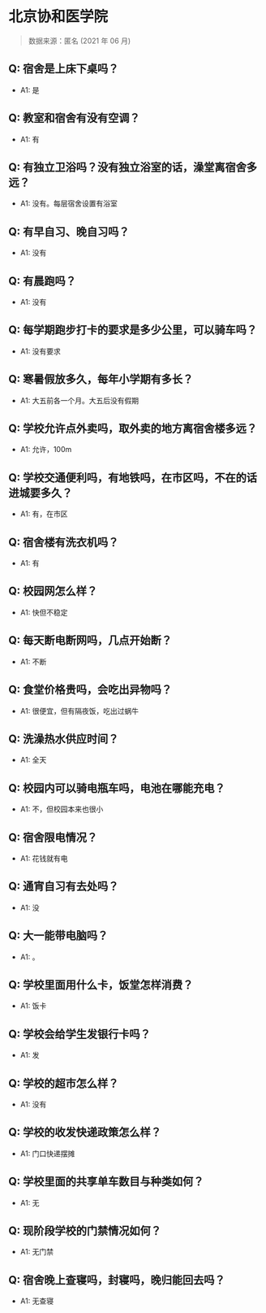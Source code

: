 # 北京协和医学院

> 数据来源：匿名 (2021 年 06 月)

## Q: 宿舍是上床下桌吗？

- A1: 是

## Q: 教室和宿舍有没有空调？

- A1: 有

## Q: 有独立卫浴吗？没有独立浴室的话，澡堂离宿舍多远？

- A1: 没有。每层宿舍设置有浴室

## Q: 有早自习、晚自习吗？

- A1: 没有

## Q: 有晨跑吗？

- A1: 没有

## Q: 每学期跑步打卡的要求是多少公里，可以骑车吗？

- A1: 没有要求

## Q: 寒暑假放多久，每年小学期有多长？

- A1: 大五前各一个月。大五后没有假期

## Q: 学校允许点外卖吗，取外卖的地方离宿舍楼多远？

- A1: 允许，100m

## Q: 学校交通便利吗，有地铁吗，在市区吗，不在的话进城要多久？

- A1: 有，在市区

## Q: 宿舍楼有洗衣机吗？

- A1: 有

## Q: 校园网怎么样？

- A1: 快但不稳定

## Q: 每天断电断网吗，几点开始断？

- A1: 不断

## Q: 食堂价格贵吗，会吃出异物吗？

- A1: 很便宜，但有隔夜饭，吃出过蜗牛

## Q: 洗澡热水供应时间？

- A1: 全天

## Q: 校园内可以骑电瓶车吗，电池在哪能充电？

- A1: 不，但校园本来也很小

## Q: 宿舍限电情况？

- A1: 花钱就有电

## Q: 通宵自习有去处吗？

- A1: 没

## Q: 大一能带电脑吗？

- A1: 。

## Q: 学校里面用什么卡，饭堂怎样消费？

- A1: 饭卡

## Q: 学校会给学生发银行卡吗？

- A1: 发

## Q: 学校的超市怎么样？

- A1: 没有

## Q: 学校的收发快递政策怎么样？

- A1: 门口快递摆摊

## Q: 学校里面的共享单车数目与种类如何？

- A1: 无

## Q: 现阶段学校的门禁情况如何？

- A1: 无门禁

## Q: 宿舍晚上查寝吗，封寝吗，晚归能回去吗？

- A1: 无查寝


